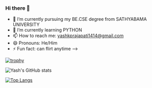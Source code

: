 ### Hi there 👋

- 🔭 I’m currently pursuing my BE.CSE degree from SATHYABAMA UNIVERSITY
- 🌱 I’m currently learning PYTHON
- 📫 How to reach me: yashkprajapati1414@gmail.com
- 😄 Pronouns: He/Him
- ⚡ Fun fact: can flirt anytime
--> 

[![trophy](https://github-profile-trophy.vercel.app/?username=Yash-prajapatii&theme=dracula)](https://github.com/ryo-ma/github-profile-trophy)

![Yash's GitHub stats](https://github-readme-stats.vercel.app/api?username=Yash-prajapatii&show_icons=true&theme=radical)

[![Top Langs](https://github-readme-stats.vercel.app/api/top-langs/?username=Yash-prajapatii&layout=compact)](https://github.com/Yash-prajapatii/github-readme-stats)

